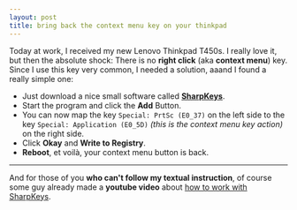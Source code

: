 ```yaml
---
layout: post
title: bring back the context menu key on your thinkpad
---
```


Today at work, I received my new Lenovo Thinkpad T450s. I really love it, but then the absolute shock: There is no **right click** (aka **context menu**) key. Since I use this key very common, I needed a solution, aaand I found a really simple one:

-	Just download a nice small software called **[SharpKeys](http://www.randyrants.com/category/sharpkeys/)**. 
-	Start the program and click the **Add** Button. 
-	You can now map the key `Special: PrtSc (E0_37)` on the left side to the key `Special: Application (E0_5D)` *(this is the context menu key action)* on the right side. 
-	Click **Okay** and **Write to Registry**. 
-	**Reboot**, et voilà, your context menu button is back. 

-----------
And for those of you **who can't follow my textual instruction**, of course some guy already made a **youtube video** about [how to work with SharpKeys](https://www.youtube.com/watch?v=X3F_tNyGwfw).
